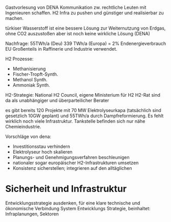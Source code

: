 Gastvorlesung von DENA
Kommunikation zw. rechtliche Leuten mit Ingenieuren schaffen. H2 Infra zu pushen und günstiger und realisierbar zu machen.

türkiser Wasserstoff ist eine bessere Lösung zur Weiternutzung von Erdgas, ohne CO2 auszustoßen aber ist noch keine wirkliche Lösung (DENA)

Nachfrage: 55TWh/a (Deu) 339 TWh/a (Europa) = 2% Endenergieverbrauch EU
Großenteils in Raffinerie und Industrie verwendet.

H2 Prozesse:
- Methanisierung
- Fischer-Tropft-Synth.
- Methanol Synth.
- Ammoniak Synth.

H2-Strategie:
National H2 Council, eigene Ministerium für H2
H2-Rat sind da als unabhängiger und überparteilicher Berater

es gibt bereits 120 Projekte mit 70 MW Elektrolyseurkapa (tatsächlich sind gesetzlich 10GW geplant) und 55TWh/a durch Dampfreformierung. Es fehlt wirklich noch viele Infrastruktur. Tankstelle befinden sich nur nähe Chemieindustrie.

Vorschläge von dena:
- Investitionsstau verhindern
- Elektrolyseur hoch skalieren
- Planungs- und Genehmigungsverfahren beschleunigen
- nationaler sogar europäischer H2-Infrastrukturen umsetzen
- Konsistenz sicherstellen; integrieren auf den alltäglichen

# Sicherheit und Infrastruktur
Entwicklungsstrategie ausdenken, für eine klare technische und ökonomische Verbindung
System Entwicklungs Strategie, beinhaltet: Infraplanungen, Sektoren
